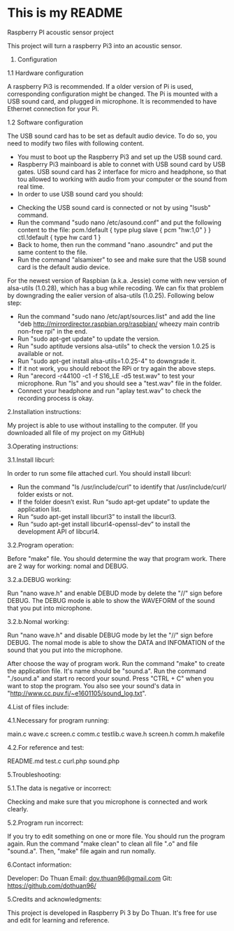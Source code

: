# This is my README
Raspberry PI acoustic sensor project

This project will turn a raspberry Pi3 into an acoustic sensor.

1. Configuration

1.1 Hardware configuration

A raspberry Pi3 is recommended. If a older version of Pi is used, corresponding configuration might be changed.
The Pi is mounted with a USB sound card, and plugged in microphone.
It is recommended to have Ethernet connection for your Pi.

1.2 Software configuration

The USB sound card has to be set as default audio device. To do so, you need to modify two files with following content.

- You must to boot up the Raspberry Pi3 and set up the USB sound card.
- Raspberry Pi3 mainboard is able to connet with USB sound card by USB gates. USB sound card has 2 interface for micro and headphone,
so that tou allowed to working with audio from your computer or the sound from real time.
- In order to use USB sound card you should:
+ Checking the USB sound card is connected or not by using "lsusb" command.
+ Run the command "sudo nano /etc/asound.conf" and put the following content to the file:
        pcm.!default {
          type plug
          slave {
            pcm "hw:1,0"
          }
        }
        ctl.!default {
            type hw
            card 1
        }
+ Back to home, then run the command "nano .asoundrc" and put the same content to the file.
+ Run the command "alsamixer" to see and make sure that the USB sound card is the default audio device.

For the newest version of Raspbian (a.k.a. Jessie) come with new version of alsa-utils (1.0.28), which has a bug while recoding.
We can fix that problem by downgrading the ealier version of alsa-utils (1.0.25). Following below step:
- Run the command "sudo nano /etc/apt/sources.list" and add the line "deb http://mirrordirector.raspbian.org/raspbian/ wheezy main contrib non-free rpi" in the end.
- Run "sudo apt-get update" to update the version.
- Run "sudo aptitude versions alsa-utils" to check the version 1.0.25 is available or not.
- Run "sudo apt-get install alsa-utils=1.0.25-4" to downgrade it.
- If it not work, you should reboot the RPi or try again the above steps.
- Run "arecord -r44100 -c1 -f S16_LE -d5 test.wav" to test your microphone. Run "ls" and you should see a "test.wav" file in the folder.
- Connect your headphone and run "aplay test.wav" to check the recording process is okay.

2.Installation instructions:

My project is able to use without installing to the computer. (If you downloaded all file of my project on my GitHub)

3.Operating instructions:

3.1.Install libcurl:

In order to run some file attached curl. You should install libcurl:
- Run the command "ls /usr/include/curl" to identify that /usr/include/curl/ folder exists or not.
- If the folder doesn’t exist. Run “sudo apt-get update” to update the application list.
- Run “sudo apt-get install libcurl3” to install the libcurl3.
- Run “sudo apt-get install libcurl4-openssl-dev” to install the development API of libcurl4.

3.2.Program operation:

Before "make" file. You should determine the way that program work.
There are 2 way for working: nomal and DEBUG.

3.2.a.DEBUG working:

Run "nano wave.h" and enable DEBUD mode by delete the "//" sign before DEBUG.
The DEBUG mode is able to show the WAVEFORM of the sound that you put into microphone.

3.2.b.Nomal working:

Run "nano wave.h" and disable DEBUG mode by let the "//" sign before DEBUG.
The nomal mode is able to show the DATA and INFOMATION of the sound that you put into the microphone.

After choose the way of program work. Run the command "make" to create the application file. It's name should be "sound.a".
Run the command "./sound.a" and start ro record your sound.
Press "CTRL + C" when you want to stop the program.
You also see your sound's data in "http://www.cc.puv.fi/~e1601105/sound_log.txt".

4.List of files include:

4.1.Necessary for program running:

main.c
wave.c
screen.c
comm.c
testlib.c
wave.h
screen.h
comm.h
makefile

4.2.For reference and test:

README.md
test.c
curl.php
sound.php

5.Troubleshooting:

5.1.The data is negative or incorrect:

Checking and make sure that you microphone is connected and work clearly.

5.2.Program run incorrect:

If you try to edit something on one or more file. You should run the program again.
Run the command "make clean" to clean all file ".o" and file "sound.a".
Then, "make" file again and run nomally.

6.Contact information:

Developer: Do Thuan
Email: dov.thuan96@gmail.com
Git: https://github.com/dothuan96/

5.Credits and acknowledgments:

This project is developed in Raspberry Pi 3 by Do Thuan.
It's free for use and edit for learning and reference.
